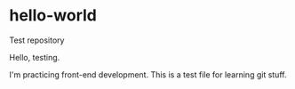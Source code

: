 # hello-world
Test repository

Hello, testing.

I'm practicing front-end development. This is a test file for learning git stuff.

